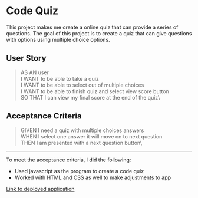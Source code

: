 # Code Quiz
This project makes me create a online quiz that can provide a series of questions.  The goal of this project is to create a quiz that can give questions with options using multiple choice options.

## User Story
> AS AN user\
> I WANT to be able to take a quiz\
> I WANT to be able to select out of multiple choices\
> I WANT to be able to finish quiz and select view score button\
> SO THAT I can view my final score at the end of the quiz\

## Acceptance Criteria
> GIVEN I need a quiz with multiple choices answers\
> WHEN I select one answer it will move on to next question\
> THEN I am presented with a next question button\
---

To meet the acceptance criteria, I did the following:
-  Used javascript as the program to create a code quiz
-  Worked with HTML and CSS as well to make adjustments to app

[Link to deployed application](https://izzie2021.github.io/Code-Quiz/)